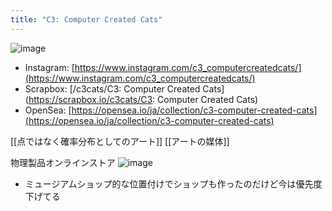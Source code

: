 ```yaml
---
title: "C3: Computer Created Cats"
---
```


![image](https://scrapbox.io/files/63252c5b175334001d628235.png)
- Instagram: [https://www.instagram.com/c3_computercreatedcats/](https://www.instagram.com/c3_computercreatedcats/)
- Scrapbox: [/c3cats/C3: Computer Created Cats](https://scrapbox.io/c3cats/C3: Computer Created Cats)
- OpenSea: [https://opensea.io/ja/collection/c3-computer-created-cats](https://opensea.io/ja/collection/c3-computer-created-cats)


[[点ではなく確率分布としてのアート]]
[[アートの媒体]]

物理製品オンラインストア
![image](https://gyazo.com/589127fee4d7a1368f62700f3c423dc0/thumb/1000)
- ミュージアムショップ的な位置付けでショップも作ったのだけど今は優先度下げてる
